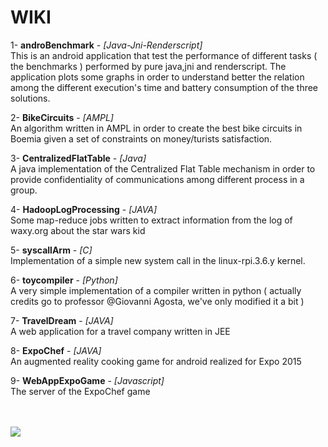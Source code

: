 <h1>WIKI</h1>

1- <b>androBenchmark</b> - <i>[Java-Jni-Renderscript]</i> <br>
This is an android application that test the performance of different
tasks ( the benchmarks ) performed by pure java,jni and renderscript.
The application plots some graphs in order to understand better the relation among the different execution's time and battery consumption of the three solutions.

2- <b>BikeCircuits</b> - <i>[AMPL]</i> <br>
An algorithm written in AMPL in order to create the best bike circuits in Boemia given a set of constraints on money/turists satisfaction.

3- <b>CentralizedFlatTable</b> - <i>[Java]</i> <br>
A java implementation of the Centralized Flat Table mechanism in order to provide confidentiality of communications among different process in a group.

4- <b>HadoopLogProcessing</b> - <i>[JAVA]</i> <br>
Some map-reduce jobs written to extract information from the log of waxy.org about the star wars kid

5- <b>syscallArm</b> - <i>[C]</i> <br>
Implementation of a simple new system call in the linux-rpi.3.6.y kernel.

6- <b>toycompiler</b> - <i>[Python]</i> <br>
A very simple implementation of a compiler written in python ( actually credits go to professor @Giovanni Agosta, we've only modified it a bit )

7- <b>TravelDream</b> - <i>[JAVA]</i> <br>
A web application for a travel company written in JEE

8- <b>ExpoChef</b> - <i>[JAVA]</i> <br>
An augmented reality cooking game for android realized for Expo 2015 <br>

9- <b>WebAppExpoGame</b> - <i>[Javascript]</i> <br>
The server of the ExpoChef game 

<br><br>
<img src="https://fbcdn-profile-a.akamaihd.net/hprofile-ak-xpa1/v/t1.0-1/c23.23.291.291/s160x160/604043_207222906086168_752356469_n.jpg?oh=623f57e1b53e305cbe801c0b5f81e5ef&oe=5676791C&__gda__=1449967049_f59075e074fb93ee1aa4428e1e60fd4c">

